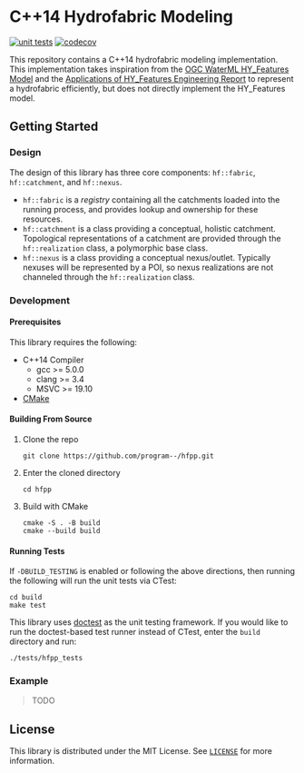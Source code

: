# C++14 Hydrofabric Modeling

[![unit tests](https://github.com/program--/hfpp/actions/workflows/unit_tests.yaml/badge.svg)](https://github.com/program--/hfpp/actions/workflows/unit_tests.yaml)
[![codecov](https://codecov.io/gh/program--/hfpp/graph/badge.svg?token=0G5JI2D57V)](https://codecov.io/gh/program--/hfpp)

This repository contains a C++14 hydrofabric modeling implementation. This implementation takes inspiration from the [OGC WaterML HY_Features Model](https://docs.ogc.org/is/14-111r6/14-111r6.html) and the [Applications of HY_Features Engineering Report](https://docs.ogc.org/per/22-040.html) to represent a hydrofabric efficiently, but does not directly implement the HY_Features model.

## Getting Started

### Design

The design of this library has three core components: `hf::fabric`, `hf::catchment`, and `hf::nexus`. 

- `hf::fabric` is a *registry* containing all the catchments loaded into the running process, and provides lookup and ownership for these resources.
- `hf::catchment` is a class providing a conceptual, holistic catchment. Topological representations of a catchment are provided through the `hf::realization` class, a polymorphic base class.
- `hf::nexus` is a class providing a conceptual nexus/outlet. Typically nexuses will be represented by a POI, so nexus realizations are not channeled through the `hf::realization` class.

### Development

#### Prerequisites

This library requires the following:

- C++14 Compiler
    - gcc >= 5.0.0
    - clang >= 3.4
    - MSVC >= 19.10
- [CMake](https://cmake.org/)

#### Building From Source

1. Clone the repo
   ```
   git clone https://github.com/program--/hfpp.git
   ```

2. Enter the cloned directory
   ```
   cd hfpp
   ```

3. Build with CMake
   ```
   cmake -S . -B build
   cmake --build build
   ```

#### Running Tests

If `-DBUILD_TESTING` is enabled or following the above directions, then running the following will run the unit tests via CTest:

```
cd build
make test
```

This library uses [doctest](github.com/doctest/doctest) as the unit testing framework. If you would like to run the doctest-based test runner instead of CTest, enter the `build` directory and run:

```
./tests/hfpp_tests
```

### Example

> TODO

## License

This library is distributed under the MIT License. See [`LICENSE`](LICENSE) for more information.
